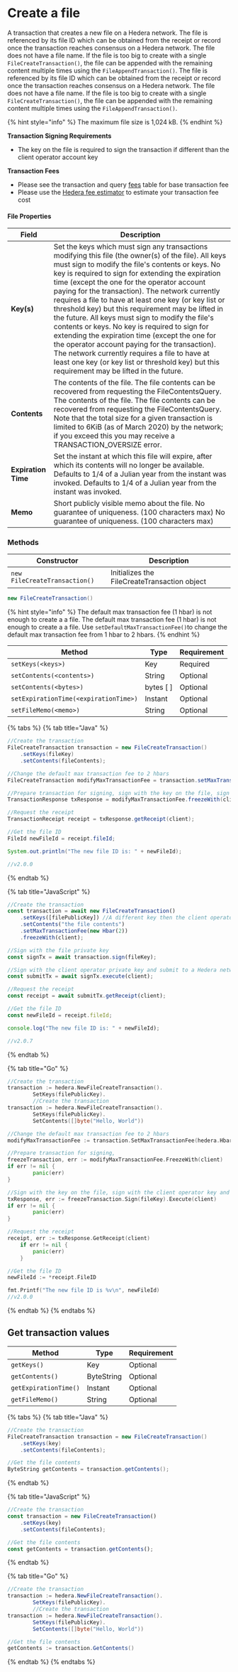 # Create a file

A transaction that creates a new file on a Hedera network. The file is referenced by its file ID which can be obtained from the receipt or record once the transaction reaches consensus on a Hedera network. The file does not have a file name. If the file is too big to create with a single `FileCreateTransaction()`, the file can be appended with the remaining content multiple times using the `FileAppendTransaction()`. The file is referenced by its file ID which can be obtained from the receipt or record once the transaction reaches consensus on a Hedera network. The file does not have a file name. If the file is too big to create with a single `FileCreateTransaction()`, the file can be appended with the remaining content multiple times using the `FileAppendTransaction()`.

{% hint style="info" %}
The maximum file size is 1,024 kB.
{% endhint %}

**Transaction Signing Requirements**

* The key on the file is required to sign the transaction if different than the client operator account key

**Transaction Fees**

* Please see the transaction and query [fees](../../../networks/mainnet/fees/#transaction-and-query-fees) table for base transaction fee
* Please use the [Hedera fee estimator](https://hedera.com/fees) to estimate your transaction fee cost

#### File Properties

| Field               | Description                                                                                                                                                                                                                                                                                                                                                                                                                                                                                                                                                                                                                                                                                                                                                                             |
| ------------------- | --------------------------------------------------------------------------------------------------------------------------------------------------------------------------------------------------------------------------------------------------------------------------------------------------------------------------------------------------------------------------------------------------------------------------------------------------------------------------------------------------------------------------------------------------------------------------------------------------------------------------------------------------------------------------------------------------------------------------------------------------------------------------------------- |
| **Key(s)**          | Set the keys which must sign any transactions modifying this file (the owner(s) of the file). All keys must sign to modify the file's contents or keys. No key is required to sign for extending the expiration time (except the one for the operator account paying for the transaction). The network currently requires a file to have at least one key (or key list or threshold key) but this requirement may be lifted in the future. All keys must sign to modify the file's contents or keys. No key is required to sign for extending the expiration time (except the one for the operator account paying for the transaction). The network currently requires a file to have at least one key (or key list or threshold key) but this requirement may be lifted in the future. |
| **Contents**        | The contents of the file. The file contents can be recovered from requesting the FileContentsQuery. The contents of the file. The file contents can be recovered from requesting the FileContentsQuery. Note that the total size for a given transaction is limited to 6KiB (as of March 2020) by the network; if you exceed this you may receive a TRANSACTION\_OVERSIZE error.                                                                                                                                                                                                                                                                                                                                                                                                      |
| **Expiration Time** | Set the instant at which this file will expire, after which its contents will no longer be available. Defaults to 1/4 of a Julian year from the instant was invoked. Defaults to 1/4 of a Julian year from the instant was invoked.                                                                                                                                                                                                                                                                                                                                                                                                                                                                                                                                                     |
| **Memo**            | Short publicly visible memo about the file. No guarantee of uniqueness. (100 characters max) No guarantee of uniqueness. (100 characters max)                                                                                                                                                                                                                                                                                                                                                                                                                                                                                                                                                                                                                                           |

### Methods

| Constructor                   | Description                                  |
| ----------------------------- | -------------------------------------------- |
| `new FileCreateTransaction()` | Initializes the FileCreateTransaction object |

```java
new FileCreateTransaction()
```

{% hint style="info" %}
The default max transaction fee (1 hbar) is not enough to create a a file. The default max transaction fee (1 hbar) is not enough to create a a file. Use `setDefaultMaxTransactionFee()`to change the default max transaction fee from 1 hbar to 2 hbars.
{% endhint %}

| Method                                      | Type        | Requirement |
| ------------------------------------------- | ----------- | ----------- |
| `setKeys(<keys>)`                     | Key         | Required    |
| `setContents(<contents>)`             | String      | Optional    |
| `setContents(<bytes>)`                | bytes \[ ] | Optional    |
| `setExpirationTime(<expirationTime>)` | Instant     | Optional    |
| `setFileMemo(<memo>)`                 | String      | Optional    |

{% tabs %}
{% tab title="Java" %}
```java
//Create the transaction
FileCreateTransaction transaction = new FileCreateTransaction()
    .setKeys(fileKey) 
    .setContents(fileContents);

//Change the default max transaction fee to 2 hbars
FileCreateTransaction modifyMaxTransactionFee = transaction.setMaxTransactionFee(new Hbar(2)); 

//Prepare transaction for signing, sign with the key on the file, sign with the client operator key and submit to a Hedera network
TransactionResponse txResponse = modifyMaxTransactionFee.freezeWith(client).sign(fileKey).execute(client);

//Request the receipt
TransactionReceipt receipt = txResponse.getReceipt(client);

//Get the file ID
FileId newFileId = receipt.fileId;

System.out.println("The new file ID is: " + newFileId);

//v2.0.0
```
{% endtab %}

{% tab title="JavaScript" %}
```javascript
//Create the transaction
const transaction = await new FileCreateTransaction()
    .setKeys([filePublicKey]) //A different key then the client operator key
    .setContents("the file contents")
    .setMaxTransactionFee(new Hbar(2))
    .freezeWith(client);

//Sign with the file private key
const signTx = await transaction.sign(fileKey);

//Sign with the client operator private key and submit to a Hedera network
const submitTx = await signTx.execute(client);

//Request the receipt
const receipt = await submitTx.getReceipt(client);

//Get the file ID
const newFileId = receipt.fileId;

console.log("The new file ID is: " + newFileId);

//v2.0.7
```
{% endtab %}

{% tab title="Go" %}
```go
//Create the transaction
transaction := hedera.NewFileCreateTransaction().
        SetKeys(filePublicKey).
        //Create the transaction
transaction := hedera.NewFileCreateTransaction().
        SetKeys(filePublicKey).
        SetContents([]byte("Hello, World"))

//Change the default max transaction fee to 2 hbars
modifyMaxTransactionFee := transaction.SetMaxTransactionFee(hedera.HbarFrom(2, hedera.HbarUnits.Hbar))

//Prepare transaction for signing, 
freezeTransaction, err := modifyMaxTransactionFee.FreezeWith(client)
if err != nil {
        panic(err)
}

//Sign with the key on the file, sign with the client operator key and submit to a Hedera network
txResponse, err := freezeTransaction.Sign(fileKey).Execute(client)
if err != nil {
        panic(err)
}

//Request the receipt
receipt, err := txResponse.GetReceipt(client)
    if err != nil {
        panic(err)
    }

//Get the file ID
newFileId := *receipt.FileID

fmt.Printf("The new file ID is %v\n", newFileId)
//v2.0.0
```
{% endtab %}
{% endtabs %}

## Get transaction values

| Method                | Type       | Requirement |
| --------------------- | ---------- | ----------- |
| `getKeys()`           | Key        | Optional    |
| `getContents()`       | ByteString | Optional    |
| `getExpirationTime()` | Instant    | Optional    |
| `getFileMemo()`       | String     | Optional    |

{% tabs %}
{% tab title="Java" %}
```java
//Create the transaction
FileCreateTransaction transaction = new FileCreateTransaction()
    .setKeys(key)
    .setContents(fileContents);

//Get the file contents
ByteString getContents = transaction.getContents();
```
{% endtab %}

{% tab title="JavaScript" %}
```javascript
//Create the transaction
const transaction = new FileCreateTransaction()
    .setKeys(key)
    .setContents(fileContents);

//Get the file contents
const getContents = transaction.getContents();
```
{% endtab %}

{% tab title="Go" %}
```java
//Create the transaction
transaction := hedera.NewFileCreateTransaction().
        SetKeys(filePublicKey).
        //Create the transaction
transaction := hedera.NewFileCreateTransaction().
        SetKeys(filePublicKey).
        SetContents([]byte("Hello, World"))

//Get the file contents
getContents := transaction.GetContents()
```
{% endtab %}
{% endtabs %}
